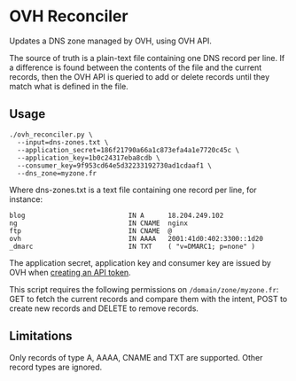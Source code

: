 # OVH Reconciler

Updates a DNS zone managed by OVH, using OVH API.

The source of truth is a plain-text file containing one DNS record per line.
If a difference is found between the contents of the file and the current
records, then the OVH API is queried to add or delete records until they match
what is defined in the file.

## Usage

```shell
./ovh_reconciler.py \
  --input=dns-zones.txt \
  --application_secret=186f21790a66a1c873efa4a1e7720c45c \
  --application_key=1b0c24317eba8cdb \
  --consumer_key=9f953cd64e5d32233192730ad1cdaaf1 \
  --dns_zone=myzone.fr
```

Where dns-zones.txt is a text file containing one record per line, for instance:

```
blog                          IN A      18.204.249.102
ng                            IN CNAME  nginx
ftp                           IN CNAME  @
ovh                           IN AAAA   2001:41d0:402:3300::1d20 
_dmarc                        IN TXT    ( "v=DMARC1; p=none" )
```

The application secret, application key and consumer key are issued by OVH
when [creating an API token](https://help.ovhcloud.com/csm/en-ca-api-getting-started-ovhcloud-api?id=kb_article_view&sysparm_article=KB0029722#create-your-app-keys).

This script requires the following permissions on `/domain/zone/myzone.fr`: GET
to fetch the current records and compare them with the intent, POST to create
new records and DELETE to remove records.

## Limitations

Only records of type A, AAAA, CNAME and TXT are supported. Other record types
are ignored.
